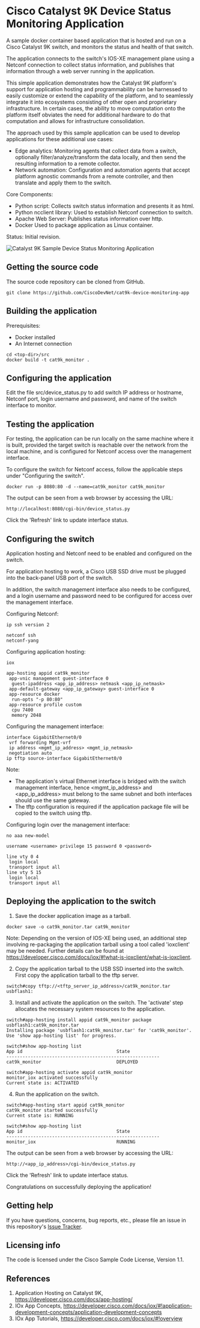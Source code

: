 # Cisco Catalyst 9K Device Status Monitoring Application

A sample docker container based application that is hosted and run on a Cisco Catalyst 9K switch, and monitors the status and health of that switch.

The application connects to the switch's IOS-XE management plane using a Netconf connection to collect status information, and publishes that information through a web server running in the application.

This simple application demonstrates how the Catalyst 9K platform's support for application hosting and programmability can be harnessed to easily customize or extend the capability of the platform, and to seamlessly integrate it into ecosystems consisting of other open and proprietary infrastructure. In certain cases, the ability to move computation onto the platform itself obviates the need for additional hardware to do that computation and allows for infrastructure consolidation.

The approach used by this sample application can be used to develop applications for these additional use cases:
- Edge analytics: Monitoring agents that collect data from a switch, optionally filter/analyze/transform the data locally, and then send the resulting information to a remote collector.
- Network automation: Configuration and automation agents that accept platform agnostic commands from a remote controller, and then translate and apply them to the switch.

Core Components:
- Python script:
    Collects switch status information and presents it as html.
- Python ncclient library:
    Used to establish Netconf connection to switch.
- Apache Web Server:
    Publishes status information over http.
- Docker
    Used to package application as Linux container.

Status:
Initial revision.

![Catalyst 9K Sample Device Status Monitoring Application](/images/cat9k_device_status_monitoring_app.jpg)


## Getting the source code

The source code repository can be cloned from GitHub.

```
git clone https://github.com/CiscoDevNet/cat9k-device-monitoring-app
```


## Building the application

Prerequisites:
- Docker installed
- An Internet connection

```
cd <top-dir>/src
docker build -t cat9k_monitor .
```


## Configuring the application

Edit the file src/device_status.py to add switch IP address or hostname, Netconf port, login username and password, and name of the switch interface to monitor.


## Testing the application

For testing, the application can be run locally on the same machine where it is built, provided the target switch is reachable over the network from the local machine, and is configured for Netconf access over the management interface.

To configure the switch for Netconf access, follow the applicable steps under "Configuring the switch".

```
docker run -p 8080:80 -d --name=cat9k_monitor cat9k_monitor
```

The output can be seen from a web browser by accessing the URL:
```
http://localhost:8080/cgi-bin/device_status.py
```
Click the 'Refresh' link to update interface status.


## Configuring the switch

Application hosting and Netconf need to be enabled and configured on the switch.

For application hosting to work, a Cisco USB SSD drive must be plugged into the back-panel USB port of the switch.

In addition, the switch management interface also needs to be configured, and a login username and password need to be configured for access over the management interface.

Configuring Netconf:
```
ip ssh version 2

netconf ssh
netconf-yang
```

Configuring application hosting:
```
iox

app-hosting appid cat9k_monitor
 app-vnic management guest-interface 0
  guest-ipaddress <app_ip_address> netmask <app_ip_netmask>
 app-default-gateway <app_ip_gateway> guest-interface 0
 app-resource docker
  run-opts "-p 80:80"
 app-resource profile custom
  cpu 7400
  memory 2048
```

Configuring the management interface:
```
interface GigabitEthernet0/0
 vrf forwarding Mgmt-vrf
 ip address <mgmt_ip_address> <mgmt_ip_netmask>
 negotiation auto
ip tftp source-interface GigabitEthernet0/0

```
Note:
- The application's virtual Ethernet interface is bridged with the switch management interface, hence <mgmt_ip_address> and <app_ip_address> must belong to the same subnet and both interfaces should use the same gateway.
- The tftp configuration is required if the application package file will be copied to the switch using tftp.

Configuring login over the management interface:
```
no aaa new-model

username <username> privilege 15 password 0 <password>

line vty 0 4
 login local
 transport input all
line vty 5 15
 login local
 transport input all
```


## Deploying the application to the switch

1. Save the docker application image as a tarball.
```
docker save -o cat9k_monitor.tar cat9k_monitor
```
Note: Depending on the version of IOS-XE being used, an additional step involving re-packaging the application tarball using a tool called 'ioxclient' may be needed. Further details can be found at https://developer.cisco.com/docs/iox/#!what-is-ioxclient/what-is-ioxclient.

2. Copy the application tarball to the USB SSD inserted into the switch.
First copy the application tarball to the tftp server.
```
switch#copy tftp://<tftp_server_ip_address>/cat9k_monitor.tar usbflash1:
```

3. Install and activate the application on the switch.
The 'activate' step allocates the necessary system resources to the application.
```
switch#app-hosting install appid cat9k_monitor package usbflash1:cat9k_monitor.tar
Installing package 'usbflash1:cat9k_monitor.tar' for 'cat9k_monitor'. Use 'show app-hosting list' for progress.

switch#show app-hosting list                                                      
App id                                   State
---------------------------------------------------------
cat9k_monitor                            DEPLOYED

switch#app-hosting activate appid cat9k_monitor
monitor_iox activated successfully
Current state is: ACTIVATED
```

4. Run the application on the switch.
```
switch#app-hosting start appid cat9k_monitor
cat9k_monitor started successfully
Current state is: RUNNING

switch#show app-hosting list                    
App id                                   State
---------------------------------------------------------
monitor_iox                              RUNNING
```

The output can be seen from a web browser by accessing the URL:
```
http://<app_ip_address>/cgi-bin/device_status.py
```
Click the 'Refresh' link to update interface status.

Congratulations on successfully deploying the application!


## Getting help

If you have questions, concerns, bug reports, etc., please file an issue in this repository's [Issue Tracker](https://github.com/CiscoDevNet/cat9k-device-monitoring-app/issues).


## Licensing info

The code is licensed under the Cisco Sample Code License, Version 1.1.


## References

1. Application Hosting on Catalyst 9K, https://developer.cisco.com/docs/app-hosting/
2. IOx App Concepts, https://developer.cisco.com/docs/iox/#!application-development-concepts/application-development-concepts
3. IOx App Tutorials, https://developer.cisco.com/docs/iox/#!overview

